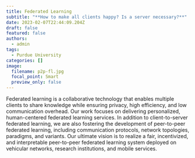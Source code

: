 ```yaml
---
title: Federated Learning
subtitle: "**How to make all clients happy? Is a server necessary?**"
date: 2023-02-07T22:44:09.204Z
draft: false
featured: false
authors:
  - admin
tags:
  - Purdue University
categories: []
image:
  filename: p2p-fl.jpg
  focal_point: Smart
  preview_only: false
---
```

Federated learning is a collaborative technology that enables multiple clients to share knowledge while ensuring privacy, high efficiency, and low communication overhead. Our work focuses on delivering personalized, human-centered federated learning services. In addition to client-to-server federated learning, we are also fostering the development of peer-to-peer federated learning, including communication protocols, network topologies, paradigms, and variants. Our ultimate vision is to realize a fair, incentivized, and interpretable peer-to-peer federated learning system deployed on vehicular networks, research institutions, and mobile services.